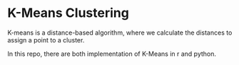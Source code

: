 # K-Means Clustering
K-means is a distance-based algorithm, where we calculate the distances to assign a point to a cluster.

In this repo, there are both implementation of K-Means in r and python.

